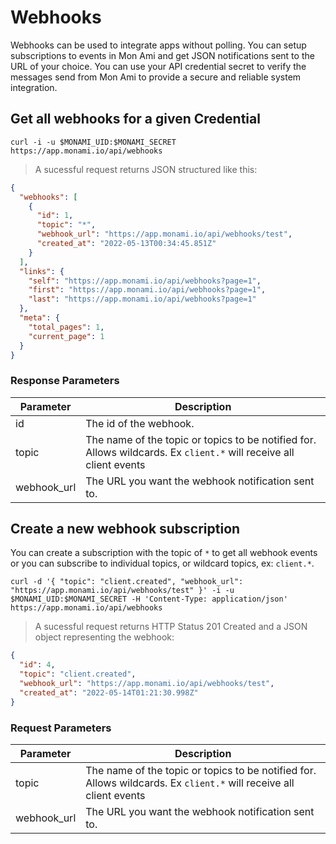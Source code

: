 # Webhooks

Webhooks can be used to integrate apps without polling. You can setup subscriptions to events in Mon Ami and get JSON
notifications sent to the URL of your choice. You can use your API credential secret to verify the messages send from Mon Ami to provide
a secure and reliable system integration.

## Get all webhooks for a given Credential

```shell
curl -i -u $MONAMI_UID:$MONAMI_SECRET https://app.monami.io/api/webhooks
```

> A sucessful request returns JSON structured like this:

```json
{
  "webhooks": [
    {
      "id": 1,
      "topic": "*",
      "webhook_url": "https://app.monami.io/api/webhooks/test",
      "created_at": "2022-05-13T00:34:45.851Z"
    }
  ],
  "links": {
    "self": "https://app.monami.io/api/webhooks?page=1",
    "first": "https://app.monami.io/api/webhooks?page=1",
    "last": "https://app.monami.io/api/webhooks?page=1"
  },
  "meta": {
    "total_pages": 1,
    "current_page": 1
  }
}
```

### Response Parameters

| Parameter   | Description                                                                                                        |
| ----------- | ------------------------------------------------------------------------------------------------------------------ |
| id          | The id of the webhook.                                                                                             |
| topic       | The name of the topic or topics to be notified for. Allows wildcards. Ex `client.*` will receive all client events |
| webhook_url | The URL you want the webhook notification sent to.                                                                 |

## Create a new webhook subscription

You can create a subscription with the topic of `*` to get all webhook events or you can subscribe to individual topics,
or wildcard topics, ex: `client.*`.

```shell
curl -d '{ "topic": "client.created", "webhook_url": "https://app.monami.io/api/webhooks/test" }' -i -u $MONAMI_UID:$MONAMI_SECRET -H 'Content-Type: application/json' https://app.monami.io/api/webhooks
```

> A sucessful request returns HTTP Status 201 Created and a JSON object representing the webhook:

```json
{
  "id": 4,
  "topic": "client.created",
  "webhook_url": "https://app.monami.io/api/webhooks/test",
  "created_at": "2022-05-14T01:21:30.998Z"
}
```

### Request Parameters

| Parameter   | Description                                                                                                        |
| ----------- | ------------------------------------------------------------------------------------------------------------------ |
| topic       | The name of the topic or topics to be notified for. Allows wildcards. Ex `client.*` will receive all client events |
| webhook_url | The URL you want the webhook notification sent to.                                                                 |
